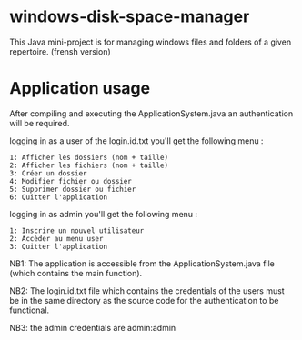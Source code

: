 # windows-disk-space-manager

This Java mini-project is for managing windows files and folders of a given repertoire. (frensh version)

# Application usage

After compiling and executing the ApplicationSystem.java an authentication will be required.

logging in as a user of the login.id.txt you'll get the following menu :

    1: Afficher les dossiers (nom + taille)
    2: Afficher les fichiers (nom + taille)
    3: Créer un dossier
    4: Modifier fichier ou dossier
    5: Supprimer dossier ou fichier
    6: Quitter l'application
  


logging in as admin you'll get the following menu :

    1: Inscrire un nouvel utilisateur
    2: Accèder au menu user
    3: Quitter l'application
  
  
NB1: The application is accessible from the ApplicationSystem.java file (which contains the main function).

NB2: The login.id.txt file which contains the credentials of the users must be in the same directory as the source code for the authentication to be functional.

NB3: the admin credentials are admin:admin
